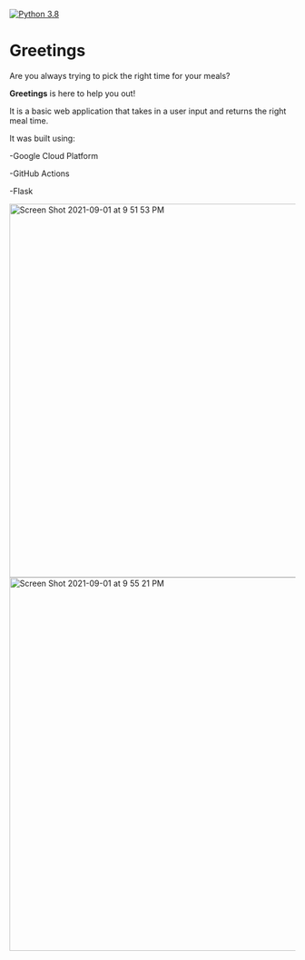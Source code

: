 [![Python 3.8](https://github.com/marlhakizi/Greetings/actions/workflows/main.yml/badge.svg)](https://github.com/marlhakizi/Greetings/actions/workflows/main.yml)
# Greetings

Are you always trying to pick the right time for your meals?

**Greetings** is here to help you out!

It is a basic web application that takes in a user input and returns the right meal time.

It was built using:

-Google Cloud Platform

-GitHub Actions

-Flask

<img width="658" alt="Screen Shot 2021-09-01 at 9 51 53 PM" src="https://user-images.githubusercontent.com/47464258/131768717-5e3ef3e4-880a-4997-8688-5e6dfa0fba13.png">
<img width="658" alt="Screen Shot 2021-09-01 at 9 55 21 PM" src="https://user-images.githubusercontent.com/47464258/131768797-39ff97a1-1d87-4ed1-9bab-f72293b17a14.png">

